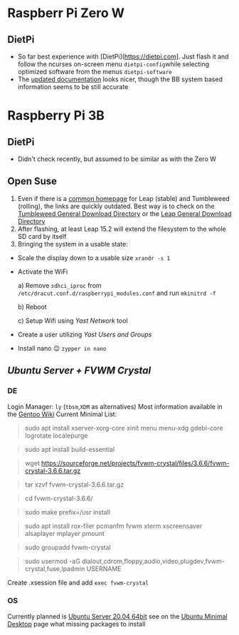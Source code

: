 # Raspberr Pi Zero W

## DietPi
* So far best experience with [DietPi](https://dietpi.com]. Just flash it and follow the ncurses on-screen menu `dietpi-config`while selecting optimized software from the menus `dietpi-software`
* The [updated documentation](https://dietpi.com/docs/) looks nicer, though the BB system based information seems to be still accurate

# Raspberry Pi 3B

## DietPi
* Didn't check recently, but assumed to be similar as with the Zero W

## Open Suse

1. Even if there is a [common homepage](https://en.opensuse.org/HCL:Raspberry_Pi3) for Leap (stable) and Tumbleweed (rolling), the links are quickly outdated. Best way is to check on the [Tumbleweed General Download Directory](http://download.opensuse.org/ports/aarch64/tumbleweed/images/) or the [Leap General Download Directory](http://download.opensuse.org/ports/aarch64/distribution/leap/15.2/appliances/)
2. After flashing, at least Leap 15.2 will extend the filesystem to the whole SD card by itself
3. Bringing the system in a usable state:
  * Scale the display down to a usable size  `xrandr -s 1`
  
  * Activate the WiFi
  
       a) Remove `sdhci_iproc` from `/etc/dracut.conf.d/raspberrypi_modules.conf` and run `mkinitrd -f`
       
       b) Reboot
       
       c) Setup Wifi using *Yast Network* tool
   
  * Create a user utilizing *Yast Users and Groups*
  * Install nano :wink: `zypper in nano`

## *Ubuntu Server + FVWM Crystal*

### DE
Login Manager: `ly` (`tbsm`,`XDM` as alternatives)
Most information available in the [Gentoo Wiki](https://wiki.gentoo.org/wiki/FVWM-Crystal)
Current Minimal List:

>  sudo apt install xserver-xorg-core xinit menu menu-xdg gdebi-core logrotate localepurge

>  sudo apt install build-essential

>  wget https://sourceforge.net/projects/fvwm-crystal/files/3.6.6/fvwm-crystal-3.6.6.tar.gz

>  tar xzvf fvwm-crystal-3.6.6.tar.gz

>  cd fvwm-crystal-3.6.6/

>  sudo make prefix=/usr install

>  sudo apt install rox-filer pcmanfm fvwm xterm xscreensaver alsaplayer mplayer pmount

>  sudo groupadd fvwm-crystal

>  sudo usermod -aG dialout,cdrom,floppy,audio,video,plugdev,fvwm-crystal,fuse,lpadmin USERNAME

Create .xsession file and add `exec fvwm-crystal`


### OS
Currently planned is [Ubuntu Server 20.04 64bit](https://ubuntu.com/download/raspberry-pi) see on the [Ubuntu Minimal Desktop](http://wiki.dennyhalim.com/ubuntu-minimal-desktop) page what missing packages to install
